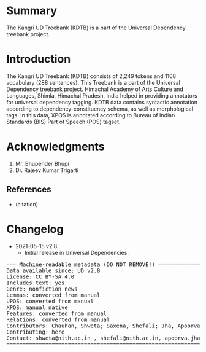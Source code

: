 # Summary

The Kangri UD Treebank (KDTB) is a part of the Universal Dependency treebank project.

# Introduction
The Kangri UD Treebank (KDTB) consists of 2,249 tokens and 1108 vocabulary (288 sentences). This Treebank is a part of the Universal Dependency treebank project. Himachal Academy of Arts Culture and Languages, Shimla, Himachal Pradesh, India helped in providing annotators for universal dependency tagging. KDTB data contains syntactic annotation according to dependency-constituency schema, as well as morphological tags. In this data, XPOS is annotated according to Bureau of Indian Standards (BIS) Part of Speech (POS) tagset.


# Acknowledgments

1.	Mr. Bhupender Bhupi
2.	Dr. Rajeev Kumar Trigarti

## References

* (citation)


# Changelog

* 2021-05-15 v2.8
  * Initial release in Universal Dependencies.


<pre>
=== Machine-readable metadata (DO NOT REMOVE!) ================================
Data available since: UD v2.8
License: CC BY-SA 4.0
Includes text: yes
Genre: nonfiction news
Lemmas: converted from manual
UPOS: converted from manual
XPOS: manual native
Features: converted from manual
Relations: converted from manual
Contributors: Chauhan, Shweta; Saxena, Shefali; Jha, Apoorva; Daniel, Philemon
Contributing: here
Contact: shweta@nith.ac.in , shefali@nith.ac.in, apoorva.jha@gmail.com , phildani7@nith.ac.in
===============================================================================
</pre>
